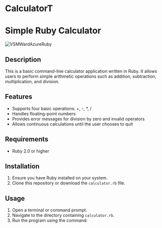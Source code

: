 # CalculatorT
# Simple Ruby Calculator

![VSMWardAzureRuby](https://github.com/user-attachments/assets/ce586e58-c3cd-4b2c-9825-08f1600c50a9)

## Description
This is a basic command-line calculator application written in Ruby. It allows users to perform simple arithmetic operations such as addition, subtraction, multiplication, and division.

## Features
- Supports four basic operations: +, -, *, /
- Handles floating-point numbers
- Provides error messages for division by zero and invalid operators
- Allows continuous calculations until the user chooses to quit

## Requirements
- Ruby 2.0 or higher

## Installation
1. Ensure you have Ruby installed on your system.
2. Clone this repository or download the `calculator.rb` file.

## Usage
1. Open a terminal or command prompt.
2. Navigate to the directory containing `calculator.rb`.
3. Run the program using the command:
